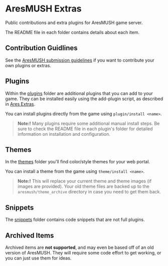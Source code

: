 # AresMUSH Extras

Public contributions and extra plugins for AresMUSH game server.  

The README file in each folder contains details about each item.

## Contribution Guidlines

See the [AresMUSH submission guidelines](https://aresmush.com/tutorials/code/extra-contribs/) if you want to contribute your own plugins or extras.

## Plugins

Within the [plugins](https://github.com/AresMUSH/ares-extras/tree/master/plugins) folder are additional plugins that you can add to your game.  They can be installed easily using the add-plugin script, as described in [Ares Extras](https://aresmush.com/tutorials/code/extras/).  

You can install plugins directly from the game using `plugin/install <name>`.
  
> **Note:!** Many plugins require some additional manual install steps.  Be sure to check the README file in each plugin's folder for detailed information on installation and configuration.

## Themes

In the [themes](https://github.com/AresMUSH/ares-extras/tree/master/themes) folder you'll find color/style themes for your web portal.

You can install a theme from the game using `theme/install <name>`.
  
> **Note:!** This will replace your current theme and theme images (if images are provided).  Your old theme files are backed up to the `aresmush/theme_archive` directory in case you need to get them back.

## Snippets

The [snippets](https://github.com/AresMUSH/ares-extras/tree/master/snippets) folder contains code snippets that are not full plugins.

## Archived Items

Archived items are **not supported**, and may even be based off of an old version of AresMUSH.  They will require some code effort to get working, or you can just use them for ideas.